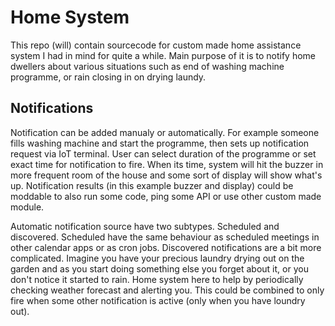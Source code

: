 # Home System

This repo (will) contain sourcecode for custom made home assistance system I had in mind for quite a while.
Main purpose of it is to notify home dwellers about various situations such as end of washing machine programme, or rain closing in on drying laundy.

## Notifications
Notification can be added manualy or automatically.
For example someone fills washing machine and start the programme, then sets up notification request via IoT terminal.
User can select duration of the programme or set exact time for notification to fire.
When its time, system will hit the buzzer in more frequent room of the house and some sort of display will show what's up.
Notification results (in this example buzzer and display) could be moddable to also run some code, ping some API or use other custom made module.


Automatic notification source have two subtypes. Scheduled and discovered.
Scheduled have the same behaviour as scheduled meetings in other calendar apps or as cron jobs.
Discovered notifications are a bit more complicated.
Imagine you have your precious laundry drying out on the garden and as you start doing something else you forget about it, or you don't notice it started to rain.
Home system here to help by periodically checking weather forecast and alerting you.
This could be  combined to only fire when some other notification is active (only when you have loundry out).